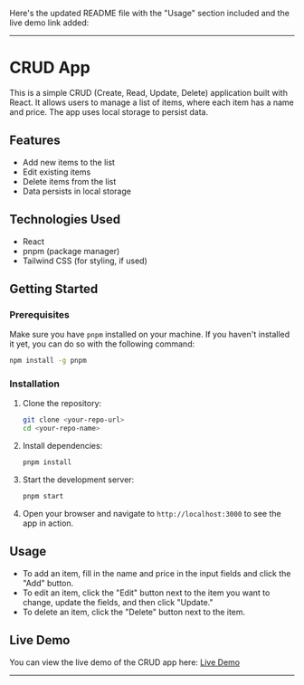 Here's the updated README file with the "Usage" section included and the live demo link added:

---

# CRUD App

This is a simple CRUD (Create, Read, Update, Delete) application built with React. It allows users to manage a list of items, where each item has a name and price. The app uses local storage to persist data.

## Features

- Add new items to the list
- Edit existing items
- Delete items from the list
- Data persists in local storage

## Technologies Used

- React
- pnpm (package manager)
- Tailwind CSS (for styling, if used)

## Getting Started

### Prerequisites

Make sure you have `pnpm` installed on your machine. If you haven't installed it yet, you can do so with the following command:

```bash
npm install -g pnpm
```

### Installation

1. Clone the repository:

   ```bash
   git clone <your-repo-url>
   cd <your-repo-name>
   ```

2. Install dependencies:

   ```bash
   pnpm install
   ```

3. Start the development server:

   ```bash
   pnpm start
   ```

4. Open your browser and navigate to `http://localhost:3000` to see the app in action.

## Usage

- To add an item, fill in the name and price in the input fields and click the "Add" button.
- To edit an item, click the "Edit" button next to the item you want to change, update the fields, and then click "Update."
- To delete an item, click the "Delete" button next to the item.

## Live Demo

You can view the live demo of the CRUD app here: [Live Demo](https://charming-cobbler-6b4137.netlify.app/)

---
